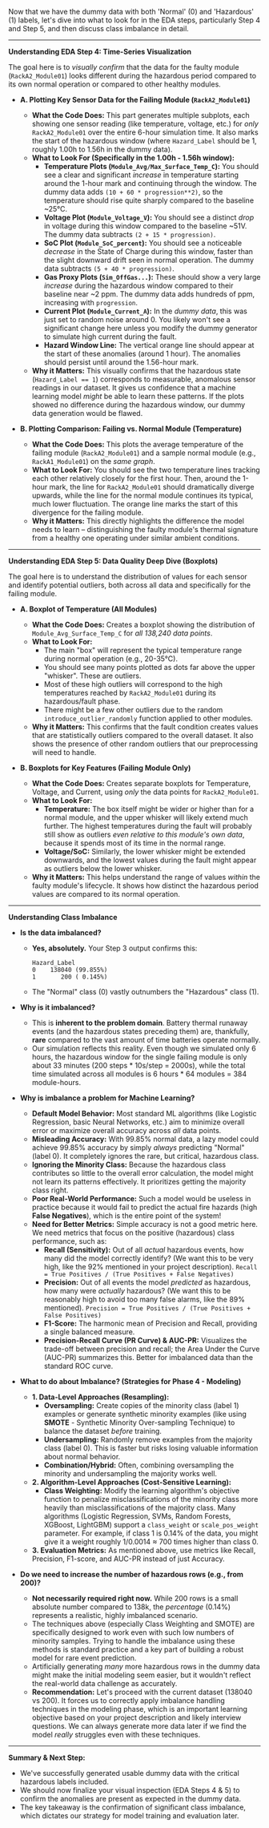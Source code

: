 Now that we have the dummy data with both 'Normal' (0) and 'Hazardous' (1) labels, let's dive into what to look for in the EDA steps, particularly Step 4 and Step 5, and then discuss class imbalance in detail.

---

**Understanding EDA Step 4: Time-Series Visualization**

The goal here is to *visually confirm* that the data for the faulty module (`RackA2_Module01`) looks different during the hazardous period compared to its own normal operation or compared to other healthy modules.

* **A. Plotting Key Sensor Data for the Failing Module (`RackA2_Module01`)**
    * **What the Code Does:** This part generates multiple subplots, each showing one sensor reading (like temperature, voltage, etc.) for *only* `RackA2_Module01` over the entire 6-hour simulation time. It also marks the start of the hazardous window (where `Hazard_Label` should be 1, roughly 1.00h to 1.56h in the dummy data).
    * **What to Look For (Specifically in the 1.00h - 1.56h window):**
        * **Temperature Plots (`Module_Avg/Max_Surface_Temp_C`):** You should see a clear and significant *increase* in temperature starting around the 1-hour mark and continuing through the window. The dummy data adds `(10 + 60 * progression**2)`, so the temperature should rise quite sharply compared to the baseline ~25°C.
        * **Voltage Plot (`Module_Voltage_V`):** You should see a distinct *drop* in voltage during this window compared to the baseline ~51V. The dummy data subtracts `(2 + 15 * progression)`.
        * **SoC Plot (`Module_SoC_percent`):** You should see a noticeable *decrease* in the State of Charge during this window, faster than the slight downward drift seen in normal operation. The dummy data subtracts `(5 + 40 * progression)`.
        * **Gas Proxy Plots (`Sim_OffGas...`):** These should show a very large *increase* during the hazardous window compared to their baseline near ~2 ppm. The dummy data adds hundreds of ppm, increasing with `progression`.
        * **Current Plot (`Module_Current_A`):** In the *dummy data*, this was just set to random noise around 0. You likely won't see a significant change here unless you modify the dummy generator to simulate high current during the fault.
        * **Hazard Window Line:** The vertical orange line should appear at the start of these anomalies (around 1 hour). The anomalies should persist until around the 1.56-hour mark.
    * **Why it Matters:** This visually confirms that the hazardous state (`Hazard_Label == 1`) corresponds to measurable, anomalous sensor readings in our dataset. It gives us confidence that a machine learning model *might* be able to learn these patterns. If the plots showed no difference during the hazardous window, our dummy data generation would be flawed.

* **B. Plotting Comparison: Failing vs. Normal Module (Temperature)**
    * **What the Code Does:** This plots the average temperature of the failing module (`RackA2_Module01`) and a sample normal module (e.g., `RackA1_Module01`) on the *same graph*.
    * **What to Look For:** You should see the two temperature lines tracking each other relatively closely for the first hour. Then, around the 1-hour mark, the line for `RackA2_Module01` should dramatically diverge upwards, while the line for the normal module continues its typical, much lower fluctuation. The orange line marks the start of this divergence for the failing module.
    * **Why it Matters:** This directly highlights the difference the model needs to learn – distinguishing the faulty module's thermal signature from a healthy one operating under similar ambient conditions.

---

**Understanding EDA Step 5: Data Quality Deep Dive (Boxplots)**

The goal here is to understand the distribution of values for each sensor and identify potential outliers, both across all data and specifically for the failing module.

* **A. Boxplot of Temperature (All Modules)**
    * **What the Code Does:** Creates a boxplot showing the distribution of `Module_Avg_Surface_Temp_C` for *all 138,240 data points*.
    * **What to Look For:**
        * The main "box" will represent the typical temperature range during normal operation (e.g., 20-35°C).
        * You should see many points plotted as dots far above the upper "whisker". These are outliers.
        * Most of these high outliers will correspond to the high temperatures reached by `RackA2_Module01` during its hazardous/fault phase.
        * There might be a few other outliers due to the random `introduce_outlier_randomly` function applied to other modules.
    * **Why it Matters:** This confirms that the fault condition creates values that are statistically outliers compared to the overall dataset. It also shows the presence of other random outliers that our preprocessing will need to handle.

* **B. Boxplots for Key Features (Failing Module Only)**
    * **What the Code Does:** Creates separate boxplots for Temperature, Voltage, and Current, using *only* the data points for `RackA2_Module01`.
    * **What to Look For:**
        * **Temperature:** The box itself might be wider or higher than for a normal module, and the upper whisker will likely extend much further. The highest temperatures during the fault will probably still show as outliers *even relative to this module's own data*, because it spends most of its time in the normal range.
        * **Voltage/SoC:** Similarly, the lower whisker might be extended downwards, and the lowest values during the fault might appear as outliers below the lower whisker.
    * **Why it Matters:** This helps understand the range of values *within* the faulty module's lifecycle. It shows how distinct the hazardous period values are compared to its normal operation.

---

**Understanding Class Imbalance**

* **Is the data imbalanced?**
    * **Yes, absolutely.** Your Step 3 output confirms this:
        ```
        Hazard_Label
        0    138040 (99.855%)
        1       200 ( 0.145%)
        ```
    * The "Normal" class (0) vastly outnumbers the "Hazardous" class (1).

* **Why is it imbalanced?**
    * This is **inherent to the problem domain**. Battery thermal runaway events (and the hazardous states preceding them) are, thankfully, **rare** compared to the vast amount of time batteries operate normally.
    * Our simulation reflects this reality. Even though we simulated only 6 hours, the hazardous window for the single failing module is only about 33 minutes (200 steps * 10s/step = 2000s), while the total time simulated across all modules is 6 hours * 64 modules = 384 module-hours.

* **Why is imbalance a problem for Machine Learning?**
    * **Default Model Behavior:** Most standard ML algorithms (like Logistic Regression, basic Neural Networks, etc.) aim to minimize overall error or maximize overall accuracy across *all* data points.
    * **Misleading Accuracy:** With 99.85% normal data, a lazy model could achieve 99.85% accuracy by simply *always* predicting "Normal" (label 0). It completely ignores the rare, but critical, hazardous class.
    * **Ignoring the Minority Class:** Because the hazardous class contributes so little to the overall error calculation, the model might not learn its patterns effectively. It prioritizes getting the majority class right.
    * **Poor Real-World Performance:** Such a model would be useless in practice because it would fail to predict the actual fire hazards (high **False Negatives**), which is the entire point of the system!
    * **Need for Better Metrics:** Simple accuracy is not a good metric here. We need metrics that focus on the positive (hazardous) class performance, such as:
        * **Recall (Sensitivity):** Out of all *actual* hazardous events, how many did the model correctly identify? (We want this to be very high, like the 92% mentioned in your project description). `Recall = True Positives / (True Positives + False Negatives)`
        * **Precision:** Out of all events the model *predicted* as hazardous, how many were *actually* hazardous? (We want this to be reasonably high to avoid too many false alarms, like the 89% mentioned). `Precision = True Positives / (True Positives + False Positives)`
        * **F1-Score:** The harmonic mean of Precision and Recall, providing a single balanced measure.
        * **Precision-Recall Curve (PR Curve) & AUC-PR:** Visualizes the trade-off between precision and recall; the Area Under the Curve (AUC-PR) summarizes this. Better for imbalanced data than the standard ROC curve.

* **What to do about Imbalance? (Strategies for Phase 4 - Modeling)**
    * **1. Data-Level Approaches (Resampling):**
        * **Oversampling:** Create copies of the minority class (label 1) examples or generate synthetic minority examples (like using **SMOTE** - Synthetic Minority Over-sampling Technique) to balance the dataset *before* training.
        * **Undersampling:** Randomly remove examples from the majority class (label 0). This is faster but risks losing valuable information about normal behavior.
        * **Combination/Hybrid:** Often, combining oversampling the minority and undersampling the majority works well.
    * **2. Algorithm-Level Approaches (Cost-Sensitive Learning):**
        * **Class Weighting:** Modify the learning algorithm's objective function to penalize misclassifications of the minority class more heavily than misclassifications of the majority class. Many algorithms (Logistic Regression, SVMs, Random Forests, XGBoost, LightGBM) support a `class_weight` or `scale_pos_weight` parameter. For example, if class 1 is 0.14% of the data, you might give it a weight roughly 1/0.0014 ≈ 700 times higher than class 0.
    * **3. Evaluation Metrics:** As mentioned above, use metrics like Recall, Precision, F1-score, and AUC-PR instead of just Accuracy.

* **Do we need to increase the number of hazardous rows (e.g., from 200)?**
    * **Not necessarily required right now.** While 200 rows is a small absolute number compared to 138k, the *percentage* (0.14%) represents a realistic, highly imbalanced scenario.
    * The techniques above (especially Class Weighting and SMOTE) are specifically designed to work even with such low numbers of minority samples. Trying to handle the imbalance using these methods is standard practice and a key part of building a robust model for rare event prediction.
    * Artificially generating *many* more hazardous rows in the dummy data might make the initial modeling seem easier, but it wouldn't reflect the real-world data challenge as accurately.
    * **Recommendation:** Let's proceed with the current dataset (138040 vs 200). It forces us to correctly apply imbalance handling techniques in the modeling phase, which is an important learning objective based on your project description and likely interview questions. We can always generate more data later if we find the model *really* struggles even with these techniques.

---

**Summary & Next Step:**

- We've successfully generated usable dummy data with the critical hazardous labels included. 
- We should now finalize your visual inspection (EDA Steps 4 & 5) to confirm the anomalies are present as expected in the dummy data. 
- The key takeaway is the confirmation of significant class imbalance, which dictates our strategy for model training and evaluation later.
